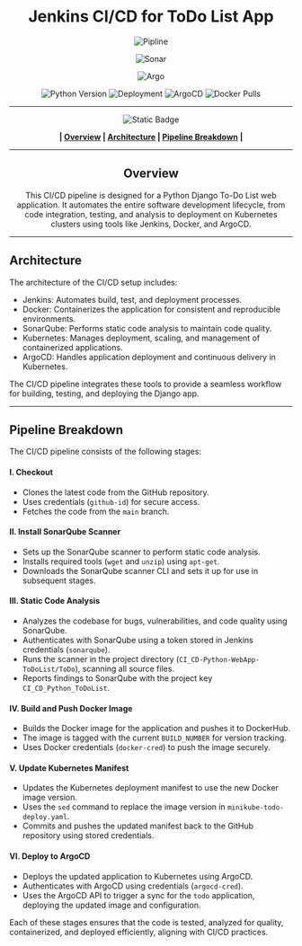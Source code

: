 <div align="center">

# Jenkins CI/CD for ToDo List App

![Pipline](https://github-repo-img.s3.eu-central-1.amazonaws.com/todo-pip.png)

![Sonar](https://github-repo-img.s3.eu-central-1.amazonaws.com/todo-sonar.png)

![Argo](https://github-repo-img.s3.eu-central-1.amazonaws.com/todo-argo.png)

![Python Version](https://img.shields.io/badge/python-3.8%2B-blue) ![Deployment](https://img.shields.io/badge/k8s-deployed-success) ![ArgoCD](https://img.shields.io/badge/ArgoCD-synced-brightgreen) ![Docker Pulls](https://img.shields.io/docker/pulls/weronikastepien/cicd-todo)












------------


![Static Badge](https://img.shields.io/badge/Table%20%20%20%20%20%20%20%20%20%20%20of%20%20%20%20%20%20%20%20%20%20Contents-blue?style=for-the-badge&logoColor=darkviolet)

**| [Overview](#overview) | [Architecture](#architecture) | [Pipeline Breakdown](#pipeline-breakdown) |**





------------



## Overview
This CI/CD pipeline is designed for a Python Django To-Do List web application. It automates the entire software development lifecycle, from code integration, testing, and analysis to deployment on Kubernetes clusters using tools like Jenkins, Docker, and ArgoCD.




------------



</div>

## Architecture
The architecture of the CI/CD setup includes:

- Jenkins: Automates build, test, and deployment processes.
- Docker: Containerizes the application for consistent and reproducible environments.
- SonarQube: Performs static code analysis to maintain code quality.
- Kubernetes: Manages deployment, scaling, and management of containerized applications.
- ArgoCD: Handles application deployment and continuous delivery in Kubernetes.

The CI/CD pipeline integrates these tools to provide a seamless workflow for building, testing, and deploying the Django app.

------------
## Pipeline Breakdown
The CI/CD pipeline consists of the following stages:

#### I. Checkout

   - Clones the latest code from the GitHub repository.
   - Uses credentials (`github-id`) for secure access.
   - Fetches the code from the `main` branch.

#### II. Install SonarQube Scanner

  - Sets up the SonarQube scanner to perform static code analysis.
  - Installs required tools (`wget` and `unzip`) using `apt-get`.
  - Downloads the SonarQube scanner CLI and sets it up for use in subsequent stages.

#### III. Static Code Analysis

   - Analyzes the codebase for bugs, vulnerabilities, and code quality using SonarQube.
   - Authenticates with SonarQube using a token stored in Jenkins credentials (`sonarqube`).
   - Runs the scanner in the project directory (`CI_CD-Python-WebApp-ToDoList/ToDo`), scanning all source files.
   - Reports findings to SonarQube with the project key `CI_CD_Python_ToDoList`.

#### IV. Build and Push Docker Image

  - Builds the Docker image for the application and pushes it to DockerHub.
  - The image is tagged with the current `BUILD_NUMBER` for version tracking.
  - Uses Docker credentials (`docker-cred`) to push the image securely.

#### V. Update Kubernetes Manifest

  - Updates the Kubernetes deployment manifest to use the new Docker image version.
  - Uses the `sed` command to replace the image version in `minikube-todo-deploy.yaml`.
  - Commits and pushes the updated manifest back to the GitHub repository using stored credentials.

#### VI. Deploy to ArgoCD

  - Deploys the updated application to Kubernetes using ArgoCD.
  - Authenticates with ArgoCD using credentials (`argocd-cred`).
  - Uses the ArgoCD API to trigger a sync for the `todo` application, deploying the updated image and configuration.

Each of these stages ensures that the code is tested, analyzed for quality, containerized, and deployed efficiently, aligning with CI/CD practices.







